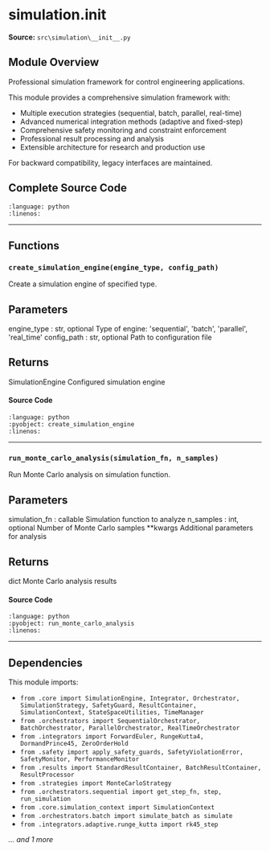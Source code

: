 # simulation.__init__

**Source:** `src\simulation\__init__.py`

## Module Overview

Professional simulation framework for control engineering applications.

This module provides a comprehensive simulation framework with:
- Multiple execution strategies (sequential, batch, parallel, real-time)
- Advanced numerical integration methods (adaptive and fixed-step)
- Comprehensive safety monitoring and constraint enforcement
- Professional result processing and analysis
- Extensible architecture for research and production use

For backward compatibility, legacy interfaces are maintained.

## Complete Source Code

```{literalinclude} ../../../src/simulation/__init__.py
:language: python
:linenos:
```

---

## Functions

### `create_simulation_engine(engine_type, config_path)`

Create a simulation engine of specified type.

Parameters
----------
engine_type : str, optional
    Type of engine: 'sequential', 'batch', 'parallel', 'real_time'
config_path : str, optional
    Path to configuration file

Returns
-------
SimulationEngine
    Configured simulation engine

#### Source Code

```{literalinclude} ../../../src/simulation/__init__.py
:language: python
:pyobject: create_simulation_engine
:linenos:
```

---

### `run_monte_carlo_analysis(simulation_fn, n_samples)`

Run Monte Carlo analysis on simulation function.

Parameters
----------
simulation_fn : callable
    Simulation function to analyze
n_samples : int, optional
    Number of Monte Carlo samples
**kwargs
    Additional parameters for analysis

Returns
-------
dict
    Monte Carlo analysis results

#### Source Code

```{literalinclude} ../../../src/simulation/__init__.py
:language: python
:pyobject: run_monte_carlo_analysis
:linenos:
```

---

## Dependencies

This module imports:

- `from .core import SimulationEngine, Integrator, Orchestrator, SimulationStrategy, SafetyGuard, ResultContainer, SimulationContext, StateSpaceUtilities, TimeManager`
- `from .orchestrators import SequentialOrchestrator, BatchOrchestrator, ParallelOrchestrator, RealTimeOrchestrator`
- `from .integrators import ForwardEuler, RungeKutta4, DormandPrince45, ZeroOrderHold`
- `from .safety import apply_safety_guards, SafetyViolationError, SafetyMonitor, PerformanceMonitor`
- `from .results import StandardResultContainer, BatchResultContainer, ResultProcessor`
- `from .strategies import MonteCarloStrategy`
- `from .orchestrators.sequential import get_step_fn, step, run_simulation`
- `from .core.simulation_context import SimulationContext`
- `from .orchestrators.batch import simulate_batch as simulate`
- `from .integrators.adaptive.runge_kutta import rk45_step`

*... and 1 more*
